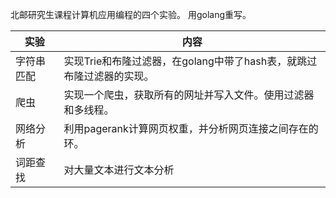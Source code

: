 北邮研究生课程计算机应用编程的四个实验。
用golang重写。


实验|内容
---|---
字符串匹配|实现Trie和布隆过滤器，在golang中带了hash表，就跳过布隆过滤器的实现。
爬虫|实现一个爬虫，获取所有的网址并写入文件。使用过滤器和多线程。
网络分析|利用pagerank计算网页权重，并分析网页连接之间存在的环。
词距查找|对大量文本进行文本分析